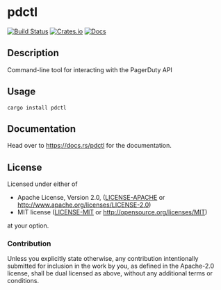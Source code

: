# pdctl

[![Build Status](https://travis-ci.org/ZeroCostGoods/pdctl.svg?branch=master)](https://travis-ci.org/ZeroCostGoods/pdctl)
[![Crates.io](https://img.shields.io/crates/v/pdctl.svg)](https://crates.io/crates/pdctl)
[![Docs](https://docs.rs/pdctl/badge.svg)](https://docs.rs/pdctl)

## Description
Command-line tool for interacting with the PagerDuty API

## Usage

```shell
cargo install pdctl
```

## Documentation

Head over to https://docs.rs/pdctl for the documentation.

## License

Licensed under either of

 * Apache License, Version 2.0, ([LICENSE-APACHE](LICENSE-APACHE) or http://www.apache.org/licenses/LICENSE-2.0)
 * MIT license ([LICENSE-MIT](LICENSE-MIT) or http://opensource.org/licenses/MIT)

at your option.

### Contribution

Unless you explicitly state otherwise, any contribution intentionally submitted
for inclusion in the work by you, as defined in the Apache-2.0 license, shall be dual licensed as above, without any
additional terms or conditions.
